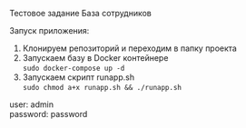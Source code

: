 Тестовое задание База сотрудников

Запуск приложения:  
1. Клонируем репозиторий и переходим в папку проекта
2. Запускаем базу в Docker контейнере  
<code>sudo docker-compose up -d</code>
3. Запускаем скрипт runapp.sh   
  <code>sudo chmod a+x runapp.sh && ./runapp.sh</code>

user: admin  
password: password
